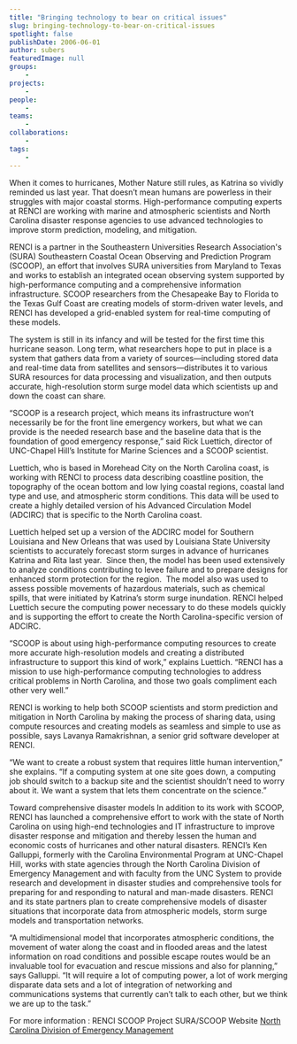 ```yaml
---
title: "Bringing technology to bear on critical issues"
slug: bringing-technology-to-bear-on-critical-issues
spotlight: false
publishDate: 2006-06-01
author: subers
featuredImage: null
groups:
    - 
projects:
    - 
people:
    - 
teams: 
    - 
collaborations:
    - 
tags:
    - 
---
```

When it comes to hurricanes, Mother Nature still rules, as Katrina so vividly reminded us last year. That doesn’t mean humans are powerless in their struggles with major coastal storms. High-performance computing experts at RENCI are working with marine and atmospheric scientists and North Carolina disaster response agencies to use advanced technologies to improve storm prediction, modeling, and mitigation.<!--more-->

RENCI is a partner in the Southeastern Universities Research Association's (SURA) Southeastern Coastal Ocean Observing and Prediction Program (SCOOP), an effort that involves SURA universities from Maryland to Texas and works to establish an integrated ocean observing system supported by high-performance computing and a comprehensive information infrastructure. SCOOP researchers from the Chesapeake Bay to Florida to the Texas Gulf Coast are creating models of storm-driven water levels, and RENCI has developed a grid-enabled system for real-time computing of these models.

The system is still in its infancy and will be tested for the first time this hurricane season. Long term, what researchers hope to put in place is a system that gathers data from a variety of sources—including stored data and real-time data from satellites and sensors—distributes it to various SURA resources for data processing and visualization, and then outputs accurate, high-resolution storm surge model data which scientists up and down the coast can share.

“SCOOP is a research project, which means its infrastructure won’t necessarily be for the front line emergency workers, but what we can provide is the needed research base and the baseline data that is the foundation of good emergency response,” said Rick Luettich, director of UNC-Chapel Hill’s Institute for Marine Sciences and a SCOOP scientist.

Luettich, who is based in Morehead City on the North Carolina coast, is working with RENCI to process data describing coastline position, the topography of the ocean bottom and low lying coastal regions, coastal land type and use, and atmospheric storm conditions. This data will be used to create a highly detailed version of his Advanced Circulation Model (ADCIRC) that is specific to the North Carolina coast.

Luettich helped set up a version of the ADCIRC model for Southern Louisiana and New Orleans that was used by Louisiana State University scientists to accurately forecast storm surges in advance of hurricanes Katrina and Rita last year.  Since then, the model has been used extensively to analyze conditions contributing to levee failure and to prepare designs for enhanced storm protection for the region.  The model also was used to assess possible movements of hazardous materials, such as chemical spills, that were initiated by Katrina’s storm surge inundation. RENCI helped Luettich secure the computing power necessary to do these models quickly and is supporting the effort to create the North Carolina-specific version of ADCIRC.

“SCOOP is about using high-performance computing resources to create more accurate high-resolution models and creating a distributed infrastructure to support this kind of work,” explains Luettich. “RENCI has a mission to use high-performance computing technologies to address critical problems in North Carolina, and those two goals compliment each other very well.”

RENCI is working to help both SCOOP scientists and storm prediction and mitigation in North Carolina by making the process of sharing data, using compute resources and creating models as seamless and simple to use as possible, says Lavanya Ramakrishnan, a senior grid software developer at RENCI.

“We want to create a robust system that requires little human intervention,” she explains. “If a computing system at one site goes down, a computing job should switch to a backup site and the scientist shouldn’t need to worry about it. We want a system that lets them concentrate on the science.”

<span class="head2">Toward comprehensive disaster models</span>
In addition to its work with SCOOP, RENCI has launched a comprehensive effort to work with the state of North Carolina on using high-end technologies and IT infrastructure to improve disaster response and mitigation and thereby lessen the human and economic costs of hurricanes and other natural disasters. RENCI’s Ken Galluppi, formerly with the Carolina Environmental Program at UNC-Chapel Hill, works with state agencies through the North Carolina Division of Emergency Management and with faculty from the UNC System to provide research and development in disaster studies and comprehensive tools for preparing for and responding to natural and man-made disasters. RENCI and its state partners plan to create comprehensive models of disaster situations that incorporate data from atmospheric models, storm surge models and transportation networks.

“A multidimensional model that incorporates atmospheric conditions, the movement of water along the coast and in flooded areas and the latest information on road conditions and possible escape routes would be an invaluable tool for evacuation and rescue missions and also for planning,” says Galluppi. “It will require a lot of computing power, a lot of work merging disparate data sets and a lot of integration of networking and communications systems that currently can’t talk to each other, but we think we are up to the task.”

<span class="head3">For more information :</span>
RENCI SCOOP Project
SURA/SCOOP Website
<a href="http://www.ncem.org/" target="_blank" rel="noopener noreferrer">North Carolina Division of Emergency Management </a>

